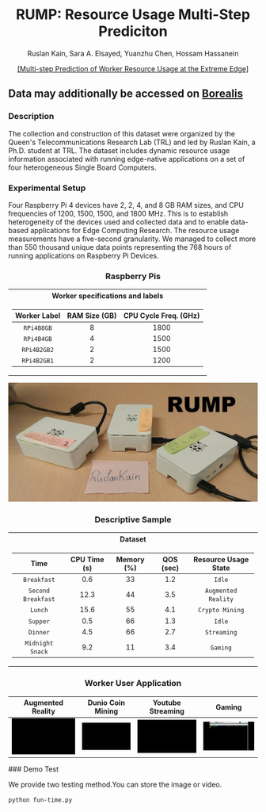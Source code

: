 <div align="center">
<h1> RUMP: Resource Usage Multi-Step Prediciton</h1>
<!-- <--!span><font size="5", > Multi-Step Prediciton of Worker Resource Usage at the Extreme Edge
</font></span> -->
  
  Ruslan Kain, Sara A. Elsayed, Yuanzhu Chen, Hossam Hassanein 
<!-- <a href="https://www.researchgate.net/publication/363157892_Multi-step_Prediction_of_Worker_Resource_Usage_at_the_Extreme_Edge">Ruslan Kain</a> -->
<div><a href="https://www.researchgate.net/publication/363157892_Multi-step_Prediction_of_Worker_Resource_Usage_at_the_Extreme_Edge">[Multi-step Prediction of Worker Resource Usage at the Extreme Edge]</a></div> 

</div>


## Data may additionally be accessed on [Borealis](https://borealisdata.ca/dataset.xhtml?persistentId=doi:10.5683/SP3/GOZAJE)
  

### Description

The collection and construction of this dataset were organized by the Queen's Telecommunications Research Lab (TRL) and led by Ruslan Kain, a Ph.D. student at TRL. The dataset includes dynamic resource usage information associated with running edge-native applications on a set of four heterogeneous Single Board Computers.
  
### Experimental Setup

Four Raspberry Pi 4 devices have 2, 2, 4, and 8 GB RAM sizes, and CPU frequencies of 1200, 1500, 1500, and 1800 MHz. This is to establish heterogeneity of the devices used and collected data and to enable data-based applications for Edge Computing Research. The resource usage measurements have a five-second granularity. We managed to collect more than 550 thousand unique data points representing the 768 hours of running applications on Raspberry Pi Devices.



<div align="center">
  
### Raspberry Pis  
<table>
<tr><th> Worker specifications and labels </th></tr>
<tr><td>

|       Worker Label     |       RAM Size (GB)     |    CPU Cycle Freq. (GHz)    |
|:----------------:|:-----------------:|:---------------:|
|    `RPi4B8GB`    |        8       |   1800   | 
|     `RPi4B4GB`    |        4       |   1500    |
|     `RPi4B2GB2`     |        2       |    1500    |  
|      `RPi4B2GB1`     |        2       |    1200    | 
 

</td></tr> </table>

<td><img src=figures/RPis.jpg/></td>


### Descriptive Sample

<table>
<tr><th>Dataset </th></tr>
<tr><td>

|       Time      |       CPU Time (s)     |    Memory (%)    |    QOS (sec)    | Resource Usage State     | 
|:----------------:|:-----------------:|:---------------:| :---------------:|  :---------------:| 
|    `Breakfast`    |        0.6       |   33   |    1.2   |   `Idle`   |  
|     `Second Breakfast`    |        12.3       |   44    |    3.5   | `Augmented Reality` |
|     `Lunch`     |        15.6       |    55    |    4.1   | `Crypto Mining` |  
|      `Supper`     |        0.5       |    66    |    1.3   |  `Idle` |  
|     `Dinner` |        4.5       |     66    |    2.7   |   `Streaming` | 
|     `Midnight Snack`    |     9.2    |    11     |    3.4   |   `Gaming`   |  

</td></tr> </table>

### Worker User Application

|       Augmented Reality      |       Dunio Coin Mining     |    Youtube Streaming    |       Gaming      |
|:----------------------------:|:---------------------------:|:-----------------------:| :----------------:|
| <img src='figures/AR on RPi 400.gif' width="100%"/>   | <img src=figures/Mining.gif width="100%"/> | <img src=figures/Stream.gif width="100%"/> | <img src=figures/Game.gif width="100%"/>  |

</div>
### Demo Test

We provide two testing method.You can store the image or video.

```shell
python fun-time.py
```
